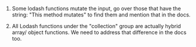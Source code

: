 1. Some lodash functions mutate the input, go over those that have the string:
   "This method mutates" to find them and mention that in the docs.

2. All Lodash functions under the "collection" group are actually hybrid array/
   object functions. We need to address that difference in the docs too.
